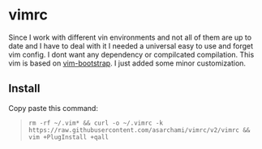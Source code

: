 # vimrc
Since I work with different vin environments and not all of them are up to date and I have to deal with it I needed a universal easy to use and forget vim config. I dont want any dependency or compilcated compilation.
This vim is based on [vim-bootstrap](http://www.vim-bootstrap.com/). I just added some minor customization.
## Install
Copy paste this command:
> `rm -rf ~/.vim* && curl -o ~/.vimrc -k https://raw.githubusercontent.com/asarchami/vimrc/v2/vimrc && vim +PlugInstall +qall`
